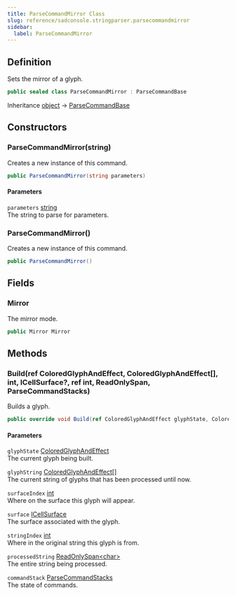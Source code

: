 ```yaml
---
title: ParseCommandMirror Class
slug: reference/sadconsole.stringparser.parsecommandmirror
sidebar:
  label: ParseCommandMirror
---
```

## Definition

Sets the mirror of a glyph.

```csharp title="C#"
public sealed class ParseCommandMirror : ParseCommandBase
```

Inheritance [object](https://learn.microsoft.com/dotnet/api/system.object/) → [ParseCommandBase](../sadconsole.stringparser.parsecommandbase/)

## Constructors

### ParseCommandMirror(string)

Creates a new instance of this command.

```csharp title="C#"
public ParseCommandMirror(string parameters)
```

#### Parameters

`parameters` [string](https://learn.microsoft.com/dotnet/api/system.string/)  
The string to parse for parameters.


### ParseCommandMirror()

Creates a new instance of this command.

```csharp title="C#"
public ParseCommandMirror()
```


## Fields

### Mirror

The mirror mode.

```csharp title="C#"
public Mirror Mirror
```

## Methods

### Build(ref ColoredGlyphAndEffect, ColoredGlyphAndEffect[], int, ICellSurface?, ref int, ReadOnlySpan<char>, ParseCommandStacks)

Builds a glyph.

```csharp title="C#"
public override void Build(ref ColoredGlyphAndEffect glyphState, ColoredGlyphAndEffect[] glyphString, int surfaceIndex, ICellSurface? surface, ref int stringIndex, ReadOnlySpan<char> processedString, ParseCommandStacks commandStack)
```

#### Parameters

`glyphState` [ColoredGlyphAndEffect](../sadconsole.coloredglyphandeffect/)  
The current glyph being built.

`glyphString` [ColoredGlyphAndEffect[]](../sadconsole.coloredglyphandeffect/)  
The current string of glyphs that has been processed until now.

`surfaceIndex` [int](https://learn.microsoft.com/dotnet/api/system.int32/)  
Where on the surface this glyph will appear.

`surface` [ICellSurface](../sadconsole.icellsurface/)  
The surface associated with the glyph.

`stringIndex` [int](https://learn.microsoft.com/dotnet/api/system.int32/)  
Where in the original string this glyph is from.

`processedString` [ReadOnlySpan\<char\>](https://learn.microsoft.com/dotnet/api/system.readonlyspan-1/)  
The entire string being processed.

`commandStack` [ParseCommandStacks](../sadconsole.stringparser.parsecommandstacks/)  
The state of commands.